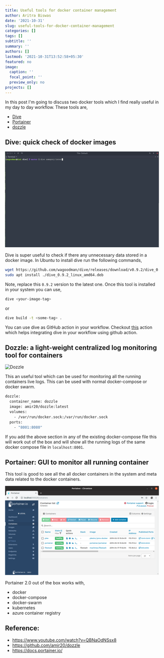 ```yaml
---
title: Useful tools for docker container management
author: Aritra Biswas
date: '2021-10-31'
slug: useful-tools-for-docker-container-management
categories: []
tags: []
subtitle: ''
summary: ''
authors: []
lastmod: '2021-10-31T13:52:58+05:30'
featured: no
image:
  caption: ''
  focal_point: ''
  preview_only: no
projects: []
---
```

In this post I'm going to discuss two docker tools which I find really useful in my day to day workflow. These tools are,

* [Dive](https://github.com/wagoodman/dive)
* [Portainer](https://portainer.io/)
* [dozzle](https://dozzle.dev/)

## Dive: quick check of docker images

![Dive](./dive.gif)

Dive is super useful to check if there any unnecessary data stored in a docker image. In Ubuntu to install dive run the following commands,

```bash
wget https://github.com/wagoodman/dive/releases/download/v0.9.2/dive_0.9.2_linux_amd64.deb
sudo apt install ./dive_0.9.2_linux_amd64.deb
```

Note, replace this `0.9.2` version to the latest one. Once this tool is installed in your system you can use,

```bash
dive <your-image-tag>
```

or

```bash
dive build -t <some-tag> .
```

You can use dive as GitHub action in your workflow. Checkout [this](https://github.com/marketplace/actions/dive-action) action which helps integrating dive in your workflow using github action.

## Dozzle: a light-weight centralized log monitoring tool for containers

![Dozzle](./dozzle.gif)


This an useful tool which can be used for monitoring all the running containers live logs. This can be used with normal docker-compose or docker swarm.


```bash
dozzle:
  container_name: dozzle
  image: amir20/dozzle:latest
  volumes:
    - /var/run/docker.sock:/var/run/docker.sock
  ports:
    - "8001:8080"
```

If you add the above section in any of the existing docker-compose file this will work out of the box and will show all the running logs of the same docker compose file in `localhost:8001`.


## Portainer: GUI to monitor all running container

This tool is good to see all the all docker containers in the system and meta data related to the docker containers.

![Portainer](./portainer.png)

Portainer 2.0 out of the box works with,

* docker
* docker-compose
* docker-swarm
* kubernetes
* azure container registry


## Reference:

* https://www.youtube.com/watch?v=QBNaOdNSsx8
* https://github.com/amir20/dozzle
* https://docs.portainer.io/